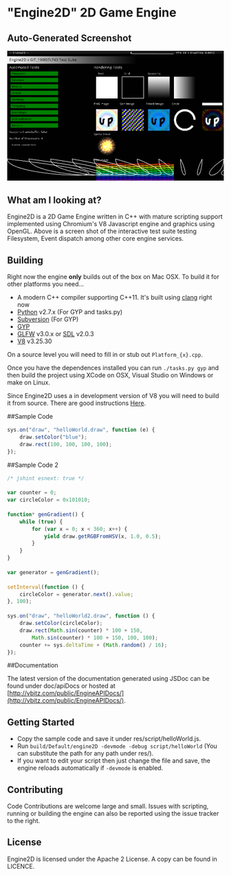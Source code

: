 # "Engine2D" 2D Game Engine

## Auto-Generated Screenshot
![Screenshot](screenshot.png)

## What am I looking at?
Engine2D is a 2D Game Engine written in C++ with mature scripting support implemented using Chromium's V8 Javascript engine and graphics using OpenGL. Above is a screen shot of the interactive test suite testing Filesystem, Event dispatch among other core engine services.

## Building
Right now the engine **only** builds out of the box on Mac OSX. To build it for other platforms you need...

- A modern C++ compiler supporting C++11. It's built using [clang](http://clang.llvm.org/) right now
- [Python](http://www.python.org/) v2.7.x (For GYP and tasks.py)
- [Subversion](https://subversion.apache.org/) (For GYP)
- [GYP](https://code.google.com/p/gyp/)
- [GLFW](http://www.glfw.org/) v3.0.x or [SDL](http://www.libsdl.org/) v2.0.3
- [V8](https://code.google.com/p/v8/) v3.25.30

On a source level you will need to fill in or stub out `Platform_{x}.cpp`.

Once you have the dependences installed you can run `./tasks.py gyp` and then build the project using XCode on OSX, Visual Studio on Windows or make on Linux.

Since Engine2D uses a in development version of V8 you will need to build it from source. There are good instructions [Here](https://code.google.com/p/v8/wiki/BuildingWithGYP).

##Sample Code

```javascript
sys.on("draw", "helloWorld.draw", function (e) {
	draw.setColor("blue");
	draw.rect(100, 100, 100, 100);
});
```

##Sample Code 2

```javascript
/* jshint esnext: true */

var counter = 0;
var circleColor = 0x101010;

function* genGradient() {
	while (true) {
		for (var x = 0; x < 360; x++) {
			yield draw.getRGBFromHSV(x, 1.0, 0.5);
		}
	}
}

var generator = genGradient();

setInterval(function () {
	circleColor = generator.next().value;
}, 100);

sys.on("draw", "helloWorld2.draw", function () {
	draw.setColor(circleColor);
	draw.rect(Math.sin(counter) * 100 + 150,
		Math.sin(counter) * 100 + 150, 100, 100);
	counter += sys.deltaTime + (Math.random() / 16);
});
```

##Documentation

The latest version of the documentation generated using JSDoc can be found under doc/apiDocs or hosted at [http://vbitz.com/public/EngineAPIDocs/](http://vbitz.com/public/EngineAPIDocs/).

## Getting Started

- Copy the sample code and save it under res/script/helloWorld.js.
- Run `build/Default/engine2D -devmode -debug script/helloWorld` (You can substitute the path for any path under res/).
- If you want to edit your script then just change the file and save, the engine reloads automatically if `-devmode` is enabled.

## Contributing
Code Contributions are welcome large and small. Issues with scripting, running or building the engine can also be reported using the issue tracker to the right.

## License
Engine2D is licensed under the Apache 2 License. A copy can be found in LICENCE.
